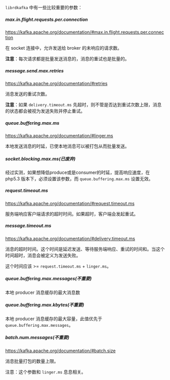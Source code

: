 `librdkafka` 中有一些比较重要的参数：

##### max.in.flight.requests.per.connection

https://kafka.apache.org/documentation/#max.in.flight.requests.per.connection

在 socket 连接中，允许发送给 broker 的未响应的请求数。

**注意**：每次请求都是批量发送消息的，消息的重试也是批量的。

##### message.send.max.retries

https://kafka.apache.org/documentation/#retries

消息发送的重试次数。

**注意**：如果 `delivery.timeout.ms` 先超时，则不管是否达到重试次数上限，消息的状态都会被视为发送失败并停止重试。

##### queue.buffering.max.ms

https://kafka.apache.org/documentation/#linger.ms

本地发送消息的时延，已使本地消息可以被打包从而批量发送。

##### socket.blocking.max.ms(已废弃)

经过实测，如果想降低produce或是consumer的时延，提高响应速度，在 php5.3 版本下，必须设置该参数，而 `queue.buffering.max.ms` 设置无效。

##### request.timeout.ms

https://kafka.apache.org/documentation/#request.timeout.ms

服务端响应客户端请求的超时时间。如果超时，客户端会发起重试。

##### message.timeout.ms

https://kafka.apache.org/documentation/#delivery.timeout.ms

消息的超时时间。这个时间是延迟发送、等待服务端响应、重试的时间和。当这个时间超时，消息会被定义为发送失败。

这个时间应该 >=  `request.timeout.ms` + `linger.ms`。

##### queue.buffering.max.messages(不重要)

本地 producer 消息缓存的最大消息数

##### queue.buffering.max.kbytes(不重要)

本地 producer 消息缓存的最大容量，此值优先于 `queue.buffering.max.messages`。

##### batch.num.messages(不重要)

https://kafka.apache.org/documentation/#batch.size

消息批量打包的数量上限。

注意：这个参数和 `linger.ms` 息息相关。

